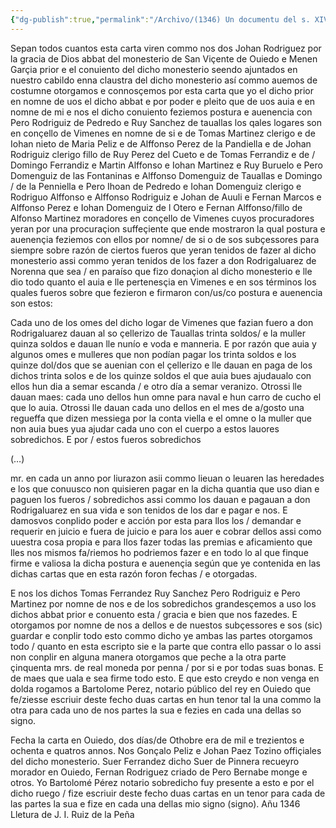 ```yaml
---
{"dg-publish":true,"permalink":"/Archivo/(1346) Un documentu del s. XIV/","tags":["#Siglo_14","central","a1346","escrito","medieval","documento"]}
---
```



Sepan todos cuantos esta carta viren commo nos dos Johan Rodriguez por la gracia de Dios abbat del monesterio de San Viçente de Ouiedo e Menen Garçia prior e el conuiento del dicho monesterio seendo ajuntados en nuestro cabildo enna claustra del dicho monesterio así commo auemos de costumne otorgamos e connosçemos por esta carta que yo el dicho prior en nomne de uos el dicho abbat e por poder e pleito que de uos auia e en nomne de mi e nos el dicho conuiento feziemos postura e auenencia con Pero Rodriguiz de Pedredo e Ruy Sanchez de tauallas los qales logares son en conçello de Vimenes en nomne de si e de Tomas Martinez clerigo e de Iohan nieto de Maria Peliz e de Alffonso Perez de la Pandiella e de Johan Rodriguiz clerigo fillo de Ruy Perez del Cueto e de Tomas Ferrandiz e de / Domingo Ferrandiz e Martin Alffonso e Iohan Martinez e Ruy Buruelo e Pero Domenguiz de las Fontaninas e Alffonso Domenguiz de Tauallas e Domingo / de la Penniella e Pero Ihoan de Pedredo e Iohan Domenguiz clerigo e Rodriguo Alffonso e Alffonso Rodriguiz e Johan de Auuli e Fernan Marcos e Alffonso Perez e Iohan Domenguiz de l Otero e Fernan Alffonso/fillo de Alfonso Martinez moradores en conçello de Vimenes cuyos procuradores yeran por una procuraçion suffeçiente que ende mostraron la qual postura e auenençia feziemos con ellos por nomne/ de si o de sos subçessores para siempre sobre razón de ciertos fueros que yeran tenidos de fazer al dicho monesterio assi commo yeran tenidos de los fazer a don Rodrigaluarez de Norenna que sea / en paraíso que fizo donaçion al dicho monesterio e lle dio todo quanto el auia e lle pertenesçia en Vimenes e en sos términos los quales fueros sobre que fezieron e firmaron con/us/co postura e auenencia son estos:

Cada uno de los omes del dicho logar de Vimenes que fazian fuero a don Rodrigaluarez dauan al so çellerizo de Tauallas trinta soldos/ e la muller quinza soldos e dauan lle nunío e voda e manneria. E por razón que auia y algunos omes e mulleres que non podían pagar los trinta soldos e los quinze dol/dos que se auenian con el çellerizo e lle dauan en paga de los dichos trinta solos e de los quinze soldos el que auia bues ajudaualo con ellos hun dia a semar escanda / e otro día a semar veranizo. Otrossi lle dauan maes: cada uno dellos hun omne para naval e hun carro de cucho el que lo auia. Otrossi lle dauan cada uno dellos en el mes de a/gosto una regueffa que dizen messiega por la conta viella e el omne o la muller que non auia bues yua ajudar cada uno con el cuerpo a estos lauores sobredichos. E por / estos fueros sobredichos

(…)

mr. en cada un anno por liurazon asii commo lieuan o leuaren las heredades e los que conuusco non quisieren pagar en la dicha quantia que uso dian e paguen los fueros / sobredichos assi commo los dauan e pagauan a don Rodrigaluarez en sua vida e son tenidos de los dar e pagar e nos. E damosvos conplido poder e acción por esta para llos los / demandar e requerir en juicio e fuera de juicio e para los auer e cobrar dellos assi como uuestra cosa propia e para llos fazer todas las premias e aficamiento que lles nos mismos fa/riemos ho podriemos fazer e en todo lo al que finque firme e valiosa la dicha postura e auenençia según que ye contenida en las dichas cartas que en esta razón foron fechas / e otorgadas.

E nos los dichos Tomas Ferrandez Ruy Sanchez Pero Rodriguiz e Pero Martinez por nomne de nos e de los sobredichos grandesçemos a uso los dichos abbat prior e conuento esta / gracia e bien que nos fazedes. E otorgamos por nomne de nos a dellos e de nuestos subçessores e sos (sic) guardar e conplir todo esto commo dicho ye ambas las partes otorgamos todo / quanto en esta escripto sie e la parte que contra ello passar o lo assi non conplir en alguna manera otorgamos que peche a la otra parte çinquenta mrs. de real moneda por penna / por si e por todas suas bonas. E de maes que uala e sea firme todo esto. E que esto creydo e non venga en dolda rogamos a Bartolome Perez, notario público del rey en Ouiedo que fe/ziesse escriuir deste fecho duas cartas en hun tenor tal la una commo la otra para cada uno de nos partes la sua e fezies en cada una dellas so signo.

Fecha la carta en Ouiedo, dos días/de Othobre era de mil e trezientos e ochenta e quatros annos. Nos Gonçalo Peliz e Johan Paez Tozino offiçiales del dicho monesterio. Suer Ferrandez dicho Suer de Pinnera recueyro morador en Ouiedo, Fernan Rodriguez criado de Pero Bernabe monge e otros. Yo Bartolomé Pérez notario sobredicho fuy presente a esto e por el dicho ruego / fize escriuir deste fecho duas cartas en un tenor para cada de las partes la sua e fize en cada una dellas mio signo (signo).
								Añu 1346
							Lletura de J. I. Ruiz de la Peña
